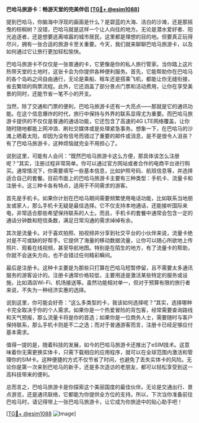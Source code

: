 **巴哈马旅游卡：畅游天堂的完美伴侣 [[TG💪+ @esim1088](https://t.me/s/esim1088)]**

提到巴哈马，你脑海中浮现的画面是什么？是碧蓝的大海、洁白的沙滩，还是那摇曳的棕榈树？没错，巴哈马就是这样一个让人向往的地方。无论是潜水爱好者、阳光追逐者，还是想要逃离喧嚣的城市居民，这里都是理想的目的地。但要真正玩得尽兴，拥有一张合适的旅游卡至关重要。今天，我们就来聊聊巴哈马旅游卡，以及如何通过它让旅行更加轻松愉快。

巴哈马旅游卡不仅仅是一张普通的卡，它更像是你的私人旅行管家。当你踏上这片热带天堂的土地时，这张卡会为你提供各种便利服务。首先，它能帮助你在巴哈马的各个岛屿之间自由通行，无论是乘船、租车还是搭乘飞机，都能让你无缝衔接，省去繁琐的购票流程。此外，它还涵盖了部分景点门票和活动费用，让你在享受美景的同时，还能节省一笔不小的开支。

当然，除了交通和门票的便利，巴哈马旅游卡还有一大亮点——那就是它的通讯功能。在这个信息爆炸的时代，旅行中保持与外界的联系显得尤为重要。而巴哈马旅游卡提供的不仅仅是普通的通话功能，它还包含了高速的4G LTE网络覆盖，让你随时随地都能上网冲浪、刷社交媒体或是处理紧急事务。想象一下，在巴哈马的沙滩上晒着太阳，却因为没有信号而错过了重要的邮件或消息，是不是很令人沮丧？有了巴哈马旅游卡，这种烦恼就完全不用担心了。

说到这里，可能有人会问：“既然巴哈马旅游卡这么方便，那具体该怎么注册呢？”其实，注册过程非常简单。你可以通过官方网站或者合作的电商平台进行购买。通常情况下，你需要填写一些基本信息，比如护照号码、航班信息等，并选择适合自己的套餐。目前市面上的巴哈马旅游卡主要有三种类型：手机卡、流量卡和注册卡。这三种卡各有特点，适用于不同需求的游客。

首先是手机卡。如果你计划在巴哈马期间需要频繁使用电话功能，比如联系当地朋友或家人，那么手机卡无疑是最佳选择。它不仅支持本地通话，还能接听国际来电，非常适合那些希望保持联系的人士。而且，手机卡的套餐中通常会包含一定的通话分钟数和短信条数，满足日常沟通的需求绰绰有余。

其次是流量卡。对于喜欢拍照、拍视频并分享到社交平台的小伙伴来说，流量卡绝对是不可或缺的好帮手。它提供了海量的移动数据流量，让你可以随心所欲地上传照片、观看在线视频，甚至导航地图。特别是在陌生的地方，有了流量卡的帮助，你就不会迷失方向，也不会错过任何精彩瞬间。

最后是注册卡。这种卡主要是为那些只打算在巴哈马短暂停留，且不需要太多通讯服务的游客设计的。注册卡通常价格较低，主要用途是激活某些特定的服务或设施，比如酒店Wi-Fi、机场接送等。虽然功能相对单一，但对于预算有限的旅行者来说，不失为一种经济实惠的选择。

说到这里，你可能会好奇：“这么多类型的卡，我该如何选择呢？”其实，选择哪种卡完全取决于你的个人需求。如果你是一个热爱冒险的背包客，经常需要查询路线和天气预报，那么流量卡将是你的首选；如果你是一位商务人士，需要随时与客户保持联系，那么手机卡则是不二之选；而对于普通游客而言，注册卡已经足够应付基本需求。

值得一提的是，随着科技的发展，如今的巴哈马旅游卡还推出了eSIM技术。这意味着你无需更换实体卡，只需下载相应的应用程序，就可以在全球范围内激活和管理你的SIM卡。这种便捷的方式不仅节省了时间，也避免了丢失实体卡的风险。无论你是第一次来到巴哈马的新手，还是多次造访的老朋友，都可以轻松享受到这一高科技带来的便利。

总而言之，巴哈马旅游卡是你探索这个美丽国度的最佳伙伴。无论是交通出行、景点游览，还是通讯联络，它都能为你提供全方位的支持。所以，下次当你准备前往巴哈马时，请记得带上一张巴哈马旅游卡，让它成为你旅途中的贴心助手吧！

[[TG💪+ @esim1088](https://t.me/s/esim1088) ![Image](https://i.postimg.cc/4NQfJmqS/Snipaste-2025-05-13-00-14-12.png)]